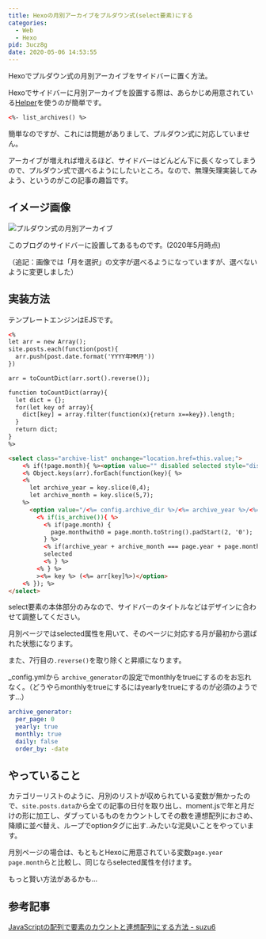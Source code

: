 ```yaml
---
title: Hexoの月別アーカイブをプルダウン式(select要素)にする
categories:
  - Web
  - Hexo
pid: 3ucz8g
date: 2020-05-06 14:53:55
---
```


Hexoでプルダウン式の月別アーカイブをサイドバーに置く方法。

Hexoでサイドバーに月別アーカイブを設置する際は、あらかじめ用意されている[Helper](https://hexo.io/docs/helpers)を使うのが簡単です。

```html
<%- list_archives() %>
```

簡単なのですが、これには問題がありまして、プルダウン式に対応していません。

アーカイブが増えれば増えるほど、サイドバーはどんどん下に長くなってしまうので、プルダウン式で選べるようにしたいところ。なので、無理矢理実装してみよう、というのがこの記事の趣旨です。


## イメージ画像

![プルダウン式の月別アーカイブ](1.png)

このブログのサイドバーに設置してあるものです。(2020年5月時点)

（追記：画像では「月を選択」の文字が選べるようになっていますが、選べないように変更しました）

## 実装方法

テンプレートエンジンはEJSです。

```html
<%
let arr = new Array();
site.posts.each(function(post){
  arr.push(post.date.format('YYYY年MM月'))
})

arr = toCountDict(arr.sort().reverse());

function toCountDict(array){
  let dict = {};
  for(let key of array){
    dict[key] = array.filter(function(x){return x==key}).length;
  }
  return dict;
}
%>

<select class="archive-list" onchange="location.href=this.value;">
    <% if(!page.month){ %><option value="" disabled selected style="display:none">月を選択</option><% } %>
    <% Object.keys(arr).forEach(function(key){ %>
    <%
      let archive_year = key.slice(0,4);
      let archive_month = key.slice(5,7);
    %>
      <option value="/<%= config.archive_dir %>/<%= archive_year %>/<%= archive_month %>/"
        <% if(is_archive()){ %>
          <% if(page.month) {
            page.monthwith0 = page.month.toString().padStart(2, '0');
          } %>
          <% if(archive_year + archive_month === page.year + page.monthwith0){ %>
          selected
          <% } %>
        <% } %>
        ><%= key %> (<%= arr[key]%>)</option>
    <% }); %>
</select>
```

select要素の本体部分のみなので、サイドバーのタイトルなどはデザインに合わせて調整してください。

月別ページではselected属性を用いて、そのページに対応する月が最初から選ばれた状態になります。

また、7行目の`.reverse()`を取り除くと昇順になります。

\_config.ymlから `archive_generator`の設定でmonthlyをtrueにするのをお忘れなく。（どうやらmonthlyをtrueにするにはyearlyをtrueにするのが必須のようです...）

```yml
archive_generator:
  per_page: 0
  yearly: true
  monthly: true
  daily: false
  order_by: -date
```


## やっていること

カテゴリーリストのように、月別のリストが収められている変数が無かったので、`site.posts.data`から全ての記事の日付を取り出し、moment.jsで年と月だけの形に加工し、ダブっているものをカウントしてその数を連想配列におさめ、降順に並べ替え、ループでoptionタグに出す..みたいな泥臭いことをやっています。

月別ページの場合は、もともとHexoに用意されている変数`page.year` `page.month`らと比較し、同じならselected属性を付けます。

もっと賢い方法があるかも...

## 参考記事

<a href="https://www.suzu6.net/posts/96-js-count-element/" class="card-link">JavaScriptの配列で要素のカウントと連想配列にする方法 - suzu6</a>
